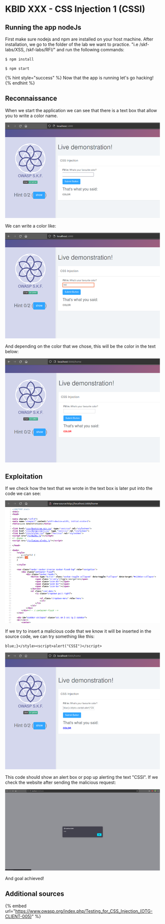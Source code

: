 # KBID XXX - CSS Injection 1 (CSSI)

## Running the app nodeJs

First make sure nodejs and npm are installed on your host machine.
After installation, we go to the folder of the lab we want to practice.
"i.e /skf-labs/XSS, /skf-labs/RFI/" and run the following commands:

```
$ npm install
```

```
$ npm start
```

{% hint style="success" %}
Now that the app is running let's go hacking!
{% endhint %}

## Reconnaissance

When we start the application we can see that there is a text box that allow you to write a color name.

![](../../.gitbook/assets/nodejs/CSSI/1.png)

We can write a color like:

![](../../.gitbook/assets/nodejs/CSSI/2.png)

And depending on the color that we chose, this will be the color in the text below:

![](../../.gitbook/assets/nodejs/CSSI/3.png)

## Exploitation

If we check how the text that we wrote in the text box is later put into the code we can see:

![](../../.gitbook/assets/nodejs/CSSI/4.png)

If we try to insert a malicious code that we know it will be inserted in the source code, we can try something like this:

```text
blue;}</style><script>alert("CSSI")</script>
```

![](../../.gitbook/assets/nodejs/CSSI/6.png)

This code should show an alert box or pop up alerting the text "CSSI".
If we check the website after sending the malicious request:

![](../../.gitbook/assets/nodejs/CSSI/5.png)

And goal achieved!

## Additional sources

{% embed url="https://www.owasp.org/index.php/Testing_for_CSS_Injection_(OTG-CLIENT-005)" %}

